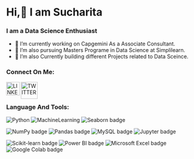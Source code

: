 # Hi,👋 I am Sucharita

<!--
**Sucharita4u/Sucharita4u** is a ✨ _special_ ✨ repository because its `README.md` (this file) appears on your GitHub profile.

Here are some ideas to get you started:

-->
### I am a Data Science Enthusiast

- 🔭 I’m currently working on Capgemini As a Associate Consultant.
- 🌱 I’m also pursuing Masters Programe in Data Science at Simplilearn.
- 👯 I’m also Currently building different Projects related to Data Sceince.

### Connect On Me:

[<img align='left' alt='LINKEDIN' width='36px' src='https://cdn-icons-png.flaticon.com/512/174/174857.png'/>](https://www.linkedin.com/in/sucharita-dash/)
[<img align='left' alt='TWITTER'  width='45px' src='https://cdn-icons-png.flaticon.com/512/733/733579.png'/>](https://twitter.com/SucharitaD79028?t)  
<br>
### Language And Tools:
![Python](https://img.shields.io/badge/Python-%234ea94b.svg?style=for-the-badge&logo=python&logoColor=blue) ![MachineLearning](https://img.shields.io/badge/MachineLearning-%234ea94b.svg?style=for-the-badge&logo=MachineLearning&logoColor=blue) ![Seaborn badge](https://img.shields.io/badge/Seaborn-%2377b4a9.svg?style=for-the-badge&logo=Seaborn&logoColor=white)


![NumPy badge](https://img.shields.io/badge/NumPy-%23013243.svg?style=for-the-badge&logo=NumPy&logoColor=red) ![Pandas badge](https://img.shields.io/badge/Pandas-%23150458.svg?style=for-the-badge&logo=Pandas&logoColor=white) ![MySQL badge](https://img.shields.io/badge/MySQL-%234479a1.svg?style=for-the-badge&logo=MySQL&logoColor=white) ![Jupyter badge](https://img.shields.io/badge/Jupyter-%23F37626.svg?style=for-the-badge&logo=Jupyter&logoColor=white)


![Scikit-learn badge](https://img.shields.io/badge/scikit--learn-%23f7931e.svg?style=for-the-badge&logo=scikit-learn&logoColor=white) ![Power BI badge](https://img.shields.io/badge/Power%20BI-%23f2c811.svg?style=for-the-badge&logo=Power%20BI&logoColor=white) ![Microsoft Excel badge](https://img.shields.io/badge/Microsoft%20Excel-%2379402C.svg?style=for-the-badge&logo=Microsoft%20Excel&logoColor=white) ![Google Colab badge](https://img.shields.io/badge/Google%20Colab-%23F9AB00.svg?style=for-the-badge&logo=Google%20Colab&logoColor=white)


